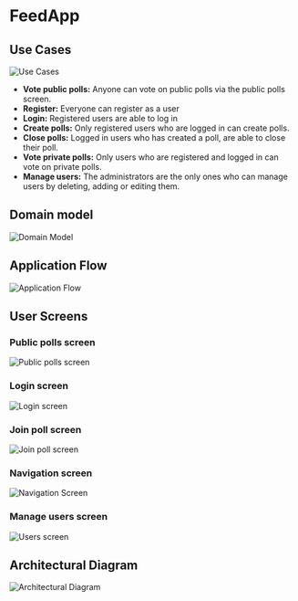 # FeedApp

## Use Cases

![Use Cases](assets/usecases.png)

* **Vote public polls:** Anyone can vote on public polls via the public polls screen.
* **Register:** Everyone can register as a user
* **Login:** Registered users are able to log in
* **Create polls:** Only registered users who are logged in can create polls.
* **Close polls:** Logged in users who has created a poll, are able to close their poll.
* **Vote private polls:** Only users who are registered and logged in can vote on private polls.
* **Manage users:** The administrators are the only ones who can manage users by deleting, adding or editing them.

## Domain model

![Domain Model](assets/domainmodel.png)

## Application Flow

![Application Flow](assets/applicationflowdiagram.png)

## User Screens

### Public polls screen

![Public polls screen](assets/public-polls-screen.png)

### Login screen

![Login screen](assets/login-screen.png)

### Join poll screen

![Join poll screen](assets/join-poll-screen.png)

### Navigation screen

![Navigation Screen](assets/navigation-screen.png)

### Manage users screen

![Users screen](assets/users-screen.png)

## Architectural Diagram

![Architectural Diagram](assets/architecturaldiagram.png)

